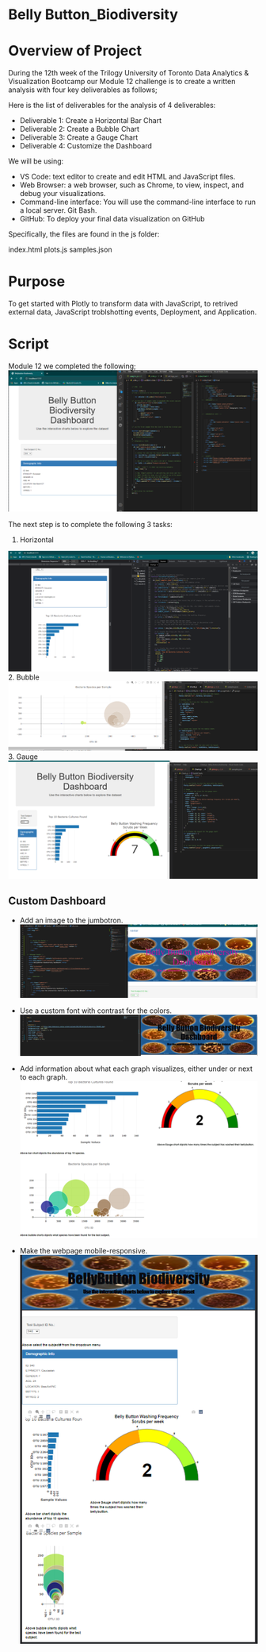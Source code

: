 # Belly Button_Biodiversity



# Overview of Project

During the 12th week of the Trilogy University of Toronto Data Analytics & Visualization Bootcamp our Module 12 challenge is to create a written analysis with four key deliverables as follows; 

Here is the list of deliverables for the analysis of 4 deliverables:

- Deliverable 1: Create a Horizontal Bar Chart
- Deliverable 2: Create a Bubble Chart
- Deliverable 3: Create a Gauge Chart
- Deliverable 4: Customize the Dashboard

We will be using:

- VS Code:  text editor to create and edit HTML and JavaScript files.
- Web Browser:  a web browser, such as Chrome, to view, inspect, and debug your visualizations. 
- Command-line interface: You will use the command-line interface to run a local server.  Git Bash.
- GitHub: To deploy your final data visualization on GitHub 

Specifically, the files are found in the js folder:

index.html 
plots.js
samples.json


# Purpose
To get started with Plotly to transform data with JavaScript, to retrived external data, JavaScript troblshotting events, Deployment, and Application. 

# Script

Module 12 we completed the following;
![Start](https://github.com/735713038455163/Belly_Button_Biodiversity/blob/main/Start.PNG)

The next step is to complete the following 3 tasks:

1. Horizontal

![Bar](https://github.com/735713038455163/Belly_Button_Biodiversity/blob/main/Bar.PNG)
2. Bubble 
![Bubble](https://github.com/735713038455163/Belly_Button_Biodiversity/blob/main/Bubble.PNG)
3. Gauge
![Gauge](https://github.com/735713038455163/Belly_Button_Biodiversity/blob/main/Gauge.PNG)

 
## Custom Dashboard

- Add an image to the jumbotron.
![Nav](https://github.com/735713038455163/Belly_Button_Biodiversity/blob/main/Nav.PNG)

- Use a custom font with contrast for the colors.
![Font](https://github.com/735713038455163/Belly_Button_Biodiversity/blob/main/font.PNG)

- Add information about what each graph visualizes, either under or next to each graph.
![titles](https://github.com/735713038455163/Belly_Button_Biodiversity/blob/main/titles.PNG)

- Make the webpage mobile-responsive.
![Final](https://github.com/735713038455163/Belly_Button_Biodiversity/blob/main/Final.PNG)
